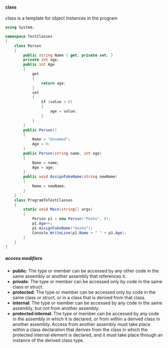 #### class
*class* is a template for object instances in the program
```C#
using System;

namespace TestClasses
{
    class Person
    {
        public string Name { get; private set; }
        private int age;
        public int Age
        {
            get
            {
                return age;
            }
            set
            {
                if (value > 0)
                {
                    age = value;
                }
            }
        }
        public Person()
        {
            Name = "Unnamed";
            Age = 0;
        }
        public Person(string name, int age)
        {
            Name = name;
            Age = age;
        }
        public void AssignFakeName(string newName)
        {
            Name = newName;
        }
    }
    class ProgramToTestClasses
    {
        static void Main(string[] args)
        {
            Person p1 = new Person("Pesho", 0);
            p1.Age++;
            p1.AssignFakeName("Gosho");
            Console.WriteLine(p1.Name + " " + p1.Age);
        }
    }
}
```
##### access modifiers
- **public**:
The type or member can be accessed by any other code in the same assembly or another assembly that references it.
- **private**:
The type or member can be accessed only by code in the same class or struct.
- **protected**:
The type or member can be accessed only by code in the same class or struct, or in a class that is derived from that class.
- **internal**:
The type or member can be accessed by any code in the same assembly, but not from another assembly.
- **protected internal**:
The type or member can be accessed by any code in the assembly in which it is declared, or from within a derived class in another assembly. Access from another assembly must take place within a class declaration that derives from the class in which the protected internal element is declared, and it must take place through an instance of the derived class type.
